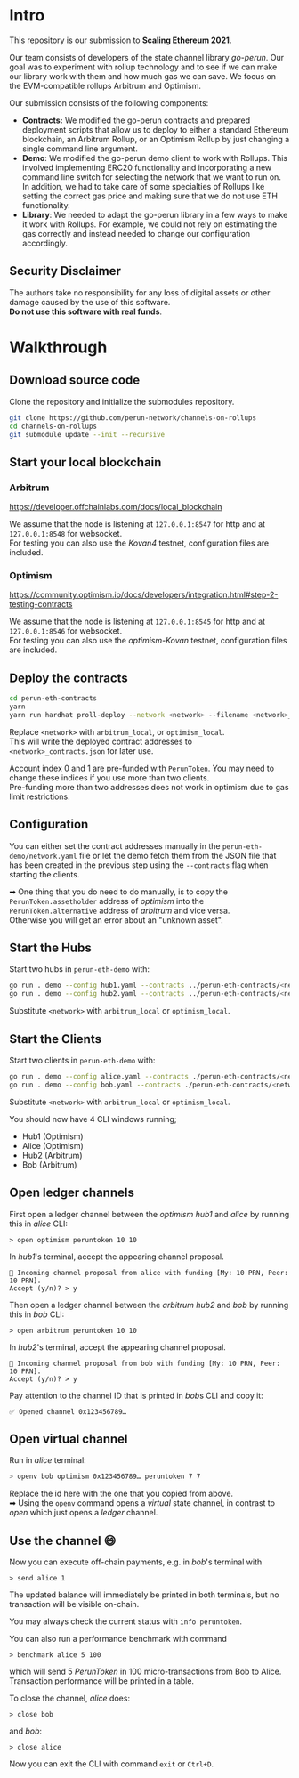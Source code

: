 # Intro

This repository is our submission to **Scaling Ethereum 2021**.

Our team consists of developers of the state channel library *go-perun*. Our goal was to experiment with rollup technology and to see if we can make our library work with them and how much gas we can save. We focus on the EVM-compatible rollups Arbitrum and Optimism.

Our submission consists of the following components:

* **Contracts:** We modified the go-perun contracts and prepared deployment scripts that allow us to deploy to either a standard Ethereum blockchain, an Arbitrum Rollup, or an Optimism Rollup by just changing a single command line argument. 
* **Demo**: We modified the go-perun demo client to work with Rollups. This involved implementing ERC20 functionality and incorporating a new command line switch for selecting the network that we want to run on. In addition, we had to take care of some specialties of Rollups like setting the correct gas price and making sure that we do not use ETH functionality.
* **Library**: We needed to adapt the go-perun library in a few ways to make it work with Rollups. For example, we could not rely on estimating the gas correctly and instead needed to change our configuration accordingly.

## Security Disclaimer
The authors take no responsibility for any loss of digital assets or other damage caused by the use of this software.  
**Do not use this software with real funds**.

# Walkthrough

## Download source code

Clone the repository and initialize the submodules repository.

```sh
git clone https://github.com/perun-network/channels-on-rollups
cd channels-on-rollups
git submodule update --init --recursive
```

## Start your local blockchain
### Arbitrum

https://developer.offchainlabs.com/docs/local_blockchain

We assume that the node is listening at `127.0.0.1:8547` for http and at `127.0.0.1:8548` for websocket.  
For testing you can also use the *Kovan4* testnet, configuration files are included.

### Optimism
https://community.optimism.io/docs/developers/integration.html#step-2-testing-contracts

We assume that the node is listening at `127.0.0.1:8545` for http and at `127.0.0.1:8546` for websocket.  
For testing you can also use the *optimism-Kovan* testnet, configuration files are included.

## Deploy the contracts
```sh
cd perun-eth-contracts
yarn
yarn run hardhat proll-deploy --network <network> --filename <network>_contracts.json
```
Replace `<network>` with `arbitrum_local`, or `optimism_local`.  
This will write the deployed contract addresses to `<network>_contracts.json` for later use.

Account index 0 and 1 are pre-funded with `PerunToken`. You may need to change these indices if you use more than two clients.  
Pre-funding more than two addresses does not work in optimism due to gas limit restrictions.

## Configuration

You can either set the contract addresses manually in the `perun-eth-demo/network.yaml`
file or let the demo fetch them from the JSON file that has been created in the 
previous step using the `--contracts` flag when starting the clients.  

➡ One thing that you do need to do manually, is to copy the `PerunToken.assetholder` address of *optimism* into the `PerunToken.alternative` address of *arbitrum* and vice versa.  
Otherwise you will get an error about an "unknown asset".

## Start the Hubs

Start two hubs in `perun-eth-demo` with:
```sh
go run . demo --config hub1.yaml --contracts ../perun-eth-contracts/<network>_contracts.json --chain <network>
go run . demo --config hub2.yaml --contracts ../perun-eth-contracts/<network>_contracts.json --chain <cnetworkhain>
```
Substitute `<network>` with `arbitrum_local` or `optimism_local`.

## Start the Clients

Start two clients in `perun-eth-demo` with:
```sh
go run . demo --config alice.yaml --contracts ./perun-eth-contracts/<network>_contracts.json --chain <network>
go run . demo --config bob.yaml --contracts ./perun-eth-contracts/<network>_contracts.json --chain <network>
```
Substitute `<network>` with `arbitrum_local` or `optimism_local`.

You should now have 4 CLI windows running;  
- Hub1 (Optimism)
- Alice (Optimism)
- Hub2 (Arbitrum)
- Bob (Arbitrum)

## Open ledger channels
First open a ledger channel between the *optimism* *hub1* and *alice* by running this in *alice* CLI:
```
> open optimism peruntoken 10 10
```
In *hub1*'s terminal, accept the appearing channel proposal.
```
🔁 Incoming channel proposal from alice with funding [My: 10 PRN, Peer: 10 PRN].
Accept (y/n)? > y
```

Then open a ledger channel between the *arbitrum* *hub2* and *bob* by running this in *bob* CLI:
```
> open arbitrum peruntoken 10 10
```
In *hub2*'s terminal, accept the appearing channel proposal.
```
🔁 Incoming channel proposal from bob with funding [My: 10 PRN, Peer: 10 PRN].
Accept (y/n)? > y
```
Pay attention to the channel ID that is printed in *bob*s CLI and copy it:
```
✅ Opened channel 0x123456789…
```

## Open virtual channel

Run in *alice* terminal:
```sh
> openv bob optimism 0x123456789… peruntoken 7 7
```
Replace the id here with the one that you copied from above.  
➡  Using the `openv` command opens a *virtual* state channel, in contrast to *open* which just opens a *ledger* channel.

## Use the channel 😄

Now you can execute off-chain payments, e.g. in *bob*'s terminal with
```
> send alice 1
```
The updated balance will immediately be printed in both terminals, but no
transaction will be visible on-chain.

You may always check the current status with `info peruntoken`.

You can also run a performance benchmark with command
```
> benchmark alice 5 100
```
which will send 5 *PerunToken* in 100 micro-transactions from Bob to Alice. Transaction performance will be printed in a table.

To close the channel, *alice* does:
```
> close bob
```
and *bob*:
```
> close alice
```

Now you can exit the CLI with command `exit` or `Ctrl+D`.
